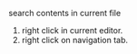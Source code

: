 
search contents in current file
1) right click in current editor.
2) right click on navigation tab.